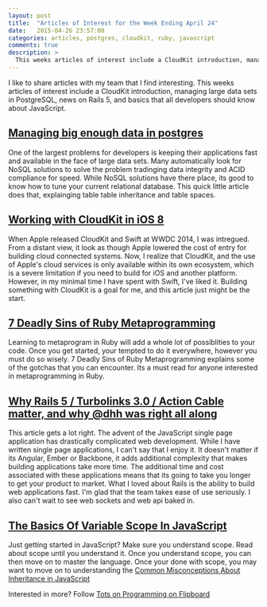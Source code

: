 ```yaml
---
layout: post
title:  "Articles of Interest for the Week Ending April 24"
date:   2015-04-26 23:57:00
categories: articles, postgres, cloudkit, ruby, javascript
comments: true
description: >
  This weeks articles of interest include a CloudKit introduction, managing large data sets in PostgreSQL, news on Rails 5, and basics that all developers should know about JavaScript.
---
```


 I like to share articles with my team that I find interesting. This weeks articles of interest include a CloudKit introduction, managing large data sets in PostgreSQL, news on Rails 5, and basics that all developers should know about JavaScript.

 <!--more-->

## [Managing big enough data in postgres](http://bit.ly/1QnKBDV)

One of the largest problems for developers is keeping their applications fast and available in the face of
large data sets. Many automatically look for NoSQL solutions to solve the problem tradinging data integrity and ACID compliance for speed. While NoSQL solutions have there place, its good to know how to tune your current
relational database. This quick little article does that, explainging table table inheritance and table spaces.

## [Working with CloudKit in iOS 8](http://bit.ly/1EvjEJk)

When Apple released CloudKit and Swift at WWDC 2014, I was intregued. From a distant view, it look as though Apple lowered the cost of entry for building cloud connected systems. Now, I realize that CloudKit, and the use of Apple's cloud services is only available within its own ecosystem, which is a severe limitation if you need to build for iOS and another platform. However, in my minimal time I have spent with Swift, I've liked it. Building something with CloudKit is a goal for me, and this article just might be the start.

## [7 Deadly Sins of Ruby Metaprogramming](http://bit.ly/1HISXC3)

Learning to metaprogram in Ruby will add a whole lot of possiblities to your code. Once you get started, your tempted to do it everywhere, however you must do so wisely. 7 Deadly Sins of Ruby Metaprogramming explains some of the gotchas that you can encounter. Its a must read for anyone interested in metaprogramming in Ruby.

## [Why Rails 5 / Turbolinks 3.0 / Action Cable matter, and why @dhh was right all along](http://bit.ly/1FpKeV6)

This article gets a lot right. The advent of the JavaScript single page application has drastically complicated web development. While I have written single page applications, I can't say that I enjoy it. It doesn't matter if its Angular, Ember or Backbone, it adds additional complexity that makes building applications take more time. The additional time and cost associated with these applications means that its going to take you longer to get your product to market. What I loved about Rails is the ability to build web applications fast. I'm glad that the team takes ease of use seriously. I also can't wait to see web sockets and web api baked in.

## [The Basics Of Variable Scope In JavaScript](http://bit.ly/1GmYav1)

Just getting started in JavaScript? Make sure you understand scope. Read about scope until you understand it. Once you understand scope, you can then move on to master the language. Once your done with scope, you may want to move on to understanding the [Common Misconceptions About Inheritance in JavaScript](http://bit.ly/1OWKw6F)

Interested in more? Follow [Tots on Programming on Flipboard](http://bit.ly/1DSTSgu)
